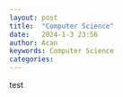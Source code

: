 ```yaml
---
layout: post
title:  "Computer Science"
date:   2024-1-3 23:56
author: Acan
keywords: Computer Science
categories: 
---
```


test